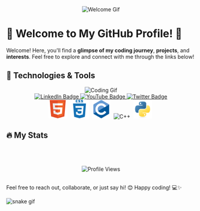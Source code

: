 <div id="gif" align="center">
  <img src="https://github.com/markjasonesguerra/markjasonesguerra/blob/main/mycard.gif" alt="Welcome Gif"/>
</div>

# 🌟 Welcome to My GitHub Profile! 🌟
Welcome! Here, you'll find a **glimpse of my coding journey**, **projects**, and **interests**. Feel free to explore and connect with me through the links below!

## 🔧 Technologies & Tools

<div id="header" align="center">
  <img src="https://media.giphy.com/media/3kPDmoWdBpQPNhCnUG/giphy.gif" width="200" alt="Coding Gif"/>
</div>

<div id="badges" align="center">
  <a href="https://www.linkedin.com/in/mark-jason-esguerra-67b061218/" target="_blank">
    <img src="https://img.shields.io/badge/LinkedIn-blue?style=for-the-badge&logo=linkedin&logoColor=white" alt="LinkedIn Badge" />
  </a>
  <a href="https://www.youtube.com/" target="_blank">
    <img src="https://img.shields.io/badge/YouTube-red?style=for-the-badge&logo=youtube&logoColor=white" alt="YouTube Badge" />
  </a>
  <a href="https://twitter.com/" target="_blank">
    <img src="https://img.shields.io/badge/Twitter-blue?style=for-the-badge&logo=twitter&logoColor=white" alt="Twitter Badge" />
  </a>
</div>

<div id="logos" align="center">
  <img src="https://github.com/devicons/devicon/blob/master/icons/html5/html5-original.svg" title="HTML5" alt="HTML" width="50" height="50" />&nbsp;
  <img src="https://github.com/devicons/devicon/blob/master/icons/css3/css3-plain-wordmark.svg" title="CSS3" alt="CSS" width="50" height="50" />&nbsp;
  <img src="https://github.com/devicons/devicon/blob/master/icons/c/c-original.svg" title="C" alt="C" width="50" height="50" />&nbsp;
  <img src="https://github.com/isocpp/logos/blob/master/cpp_logo.png" title="C++" alt="C++" width="50" height="50" />&nbsp;
  <img src="https://github.com/devicons/devicon/blob/1119b9f84c0290e0f0b38982099a2bd027a48bf1/icons/python/python-original.svg" title="Python" alt="Python" width="50" height="50" />&nbsp;
</div>


## :fire: My Stats

<div align="center">
  </a>
  <br/>
  <br/>
  <br/>
  <img src="https://komarev.com/ghpvc/?username=markjasonesguerra&style=flat-square&color=blueviolet" alt="Profile Views" />
</div><br>


Feel free to reach out, collaborate, or just say hi! 😊 Happy coding! 💻✨

![snake gif](https://github.com/markjasonesguerra/markjasonesguerra/blob/output/github-contribution-grid-snake.svg%20dist/github-contribution-grid-snake-dark.svg)

#
